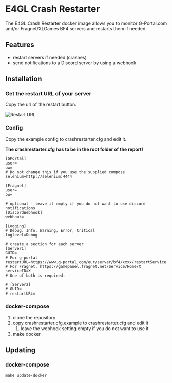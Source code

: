 # E4GL Crash Restarter
The E4GL Crash Restarter docker image allows you to monitor G-Portal.com and/or Fragnet/XLGames BF4 servers and restarts them if needed.

## Features
- restart servers if needed (crashes)
- send notifications to a Discord server by using a webhook

## Installation
### Get the restart URL of your server
Copy the url of the restart button.

![Restart URL](https://i.imgur.com/3QMdCk4.png "Restart URL")

### Config
Copy the example config to crashrestarter.cfg and edit it.

**The crashrestarter.cfg has to be in the root folder of the report!**
```
[GPortal]
user=
pw=
# Do not change this if you use the supplied compose
selenium=http://selenium:4444

[Fragnet]
user=
pw=

# optional - leave it empty if you do not want to use discord notifications
[DiscordWebhook]
webhook=

[Logging]
# Debug, Info, Warning, Error, Critical
loglevel=Debug

# create a section for each server
[Server1]
GUID=
# For g-portal
restartURL=https://www.g-portal.com/eur/server/bf4/xxxx/restartService
# For Fragnet. https://gamepanel.fragnet.net/Service/Home/X
serviceID=X
# One of both is required.

# [Server2]
# GUID=
# restartURL=
```

### docker-compose
 1. clone the repository
 2. copy crashrestarter.cfg.example to crashrestarter.cfg and edit it
    1. leave the webhook setting empty if you do not want to use it
 3. make docker
 

## Updating
 ### docker-compose
 `make update-docker`
